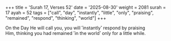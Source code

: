 +++
title = 'Surah 17, Verses 52'
date = '2025-08-30'
weight = 2081
surah = 17
ayah = 52
tags = ["call", "day", "instantly", "little", "only", "praising", "remained", "respond", "thinking", "world"]
+++

On the Day He will call you, you will ˹instantly˺ respond by praising Him, thinking you had remained ˹in the world˺ only for a little while.